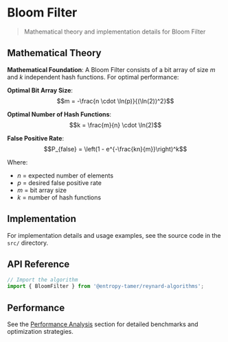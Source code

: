 # Bloom Filter

> Mathematical theory and implementation details for Bloom Filter

## Mathematical Theory

**Mathematical Foundation**:
A Bloom Filter consists of a bit array of size $m$ and $k$ independent hash functions. For optimal performance:

**Optimal Bit Array Size**:
$$m = -\frac{n \cdot \ln(p)}{(\ln(2))^2}$$

**Optimal Number of Hash Functions**:
$$k = \frac{m}{n} \cdot \ln(2)$$

**False Positive Rate**:
$$P_{false} = \left(1 - e^{-\frac{kn}{m}}\right)^k$$

Where:

- $n$ = expected number of elements
- $p$ = desired false positive rate
- $m$ = bit array size
- $k$ = number of hash functions

## Implementation

For implementation details and usage examples, see the source code in the `src/` directory.

## API Reference

```typescript
// Import the algorithm
import { BloomFilter } from '@entropy-tamer/reynard-algorithms';
```

## Performance

See the [Performance Analysis](../performance/) section for detailed benchmarks and optimization strategies.
